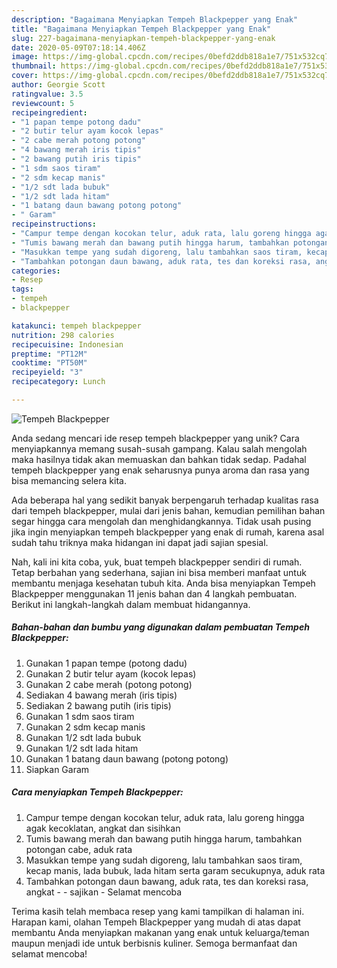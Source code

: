 ```yaml
---
description: "Bagaimana Menyiapkan Tempeh Blackpepper yang Enak"
title: "Bagaimana Menyiapkan Tempeh Blackpepper yang Enak"
slug: 227-bagaimana-menyiapkan-tempeh-blackpepper-yang-enak
date: 2020-05-09T07:18:14.406Z
image: https://img-global.cpcdn.com/recipes/0befd2ddb818a1e7/751x532cq70/tempeh-blackpepper-foto-resep-utama.jpg
thumbnail: https://img-global.cpcdn.com/recipes/0befd2ddb818a1e7/751x532cq70/tempeh-blackpepper-foto-resep-utama.jpg
cover: https://img-global.cpcdn.com/recipes/0befd2ddb818a1e7/751x532cq70/tempeh-blackpepper-foto-resep-utama.jpg
author: Georgie Scott
ratingvalue: 3.5
reviewcount: 5
recipeingredient:
- "1 papan tempe potong dadu"
- "2 butir telur ayam kocok lepas"
- "2 cabe merah potong potong"
- "4 bawang merah iris tipis"
- "2 bawang putih iris tipis"
- "1 sdm saos tiram"
- "2 sdm kecap manis"
- "1/2 sdt lada bubuk"
- "1/2 sdt lada hitam"
- "1 batang daun bawang potong potong"
- " Garam"
recipeinstructions:
- "Campur tempe dengan kocokan telur, aduk rata, lalu goreng hingga agak kecoklatan, angkat dan sisihkan"
- "Tumis bawang merah dan bawang putih hingga harum, tambahkan potongan cabe, aduk rata"
- "Masukkan tempe yang sudah digoreng, lalu tambahkan saos tiram, kecap manis, lada bubuk, lada hitam serta garam secukupnya, aduk rata"
- "Tambahkan potongan daun bawang, aduk rata, tes dan koreksi rasa, angkat - sajikan Selamat mencoba"
categories:
- Resep
tags:
- tempeh
- blackpepper

katakunci: tempeh blackpepper 
nutrition: 298 calories
recipecuisine: Indonesian
preptime: "PT12M"
cooktime: "PT50M"
recipeyield: "3"
recipecategory: Lunch

---
```



![Tempeh Blackpepper](https://img-global.cpcdn.com/recipes/0befd2ddb818a1e7/751x532cq70/tempeh-blackpepper-foto-resep-utama.jpg)

Anda sedang mencari ide resep tempeh blackpepper yang unik? Cara menyiapkannya memang susah-susah gampang. Kalau salah mengolah maka hasilnya tidak akan memuaskan dan bahkan tidak sedap. Padahal tempeh blackpepper yang enak seharusnya punya aroma dan rasa yang bisa memancing selera kita.



Ada beberapa hal yang sedikit banyak berpengaruh terhadap kualitas rasa dari tempeh blackpepper, mulai dari jenis bahan, kemudian pemilihan bahan segar hingga cara mengolah dan menghidangkannya. Tidak usah pusing jika ingin menyiapkan tempeh blackpepper yang enak di rumah, karena asal sudah tahu triknya maka hidangan ini dapat jadi sajian spesial.


Nah, kali ini kita coba, yuk, buat tempeh blackpepper sendiri di rumah. Tetap berbahan yang sederhana, sajian ini bisa memberi manfaat untuk membantu menjaga kesehatan tubuh kita. Anda bisa menyiapkan Tempeh Blackpepper menggunakan 11 jenis bahan dan 4 langkah pembuatan. Berikut ini langkah-langkah dalam membuat hidangannya.

<!--inarticleads1-->

##### Bahan-bahan dan bumbu yang digunakan dalam pembuatan Tempeh Blackpepper:

1. Gunakan 1 papan tempe (potong dadu)
1. Gunakan 2 butir telur ayam (kocok lepas)
1. Gunakan 2 cabe merah (potong potong)
1. Sediakan 4 bawang merah (iris tipis)
1. Sediakan 2 bawang putih (iris tipis)
1. Gunakan 1 sdm saos tiram
1. Gunakan 2 sdm kecap manis
1. Gunakan 1/2 sdt lada bubuk
1. Gunakan 1/2 sdt lada hitam
1. Gunakan 1 batang daun bawang (potong potong)
1. Siapkan  Garam




<!--inarticleads2-->

##### Cara menyiapkan Tempeh Blackpepper:

1. Campur tempe dengan kocokan telur, aduk rata, lalu goreng hingga agak kecoklatan, angkat dan sisihkan
1. Tumis bawang merah dan bawang putih hingga harum, tambahkan potongan cabe, aduk rata
1. Masukkan tempe yang sudah digoreng, lalu tambahkan saos tiram, kecap manis, lada bubuk, lada hitam serta garam secukupnya, aduk rata
1. Tambahkan potongan daun bawang, aduk rata, tes dan koreksi rasa, angkat - - sajikan - Selamat mencoba




Terima kasih telah membaca resep yang kami tampilkan di halaman ini. Harapan kami, olahan Tempeh Blackpepper yang mudah di atas dapat membantu Anda menyiapkan makanan yang enak untuk keluarga/teman maupun menjadi ide untuk berbisnis kuliner. Semoga bermanfaat dan selamat mencoba!
